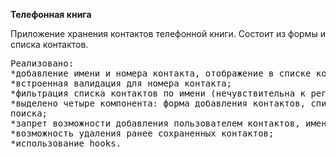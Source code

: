 **Телефонная книга**

Приложение хранения контактов телефонной книги. Состоит из формы и списка
контактов.

<pre>
Реализовано: 
*добавление имени и номера контакта, отображение в списке контактов; 
*встроенная валидация для номера контакта; 
*фильтрация списка контактов по имени (нечувствительна к регистру); 
*выделено четыре компонента: форма добавления контактов, список контактов, элемент списка контактов и фильтр
поиска; 
*запрет возможности добавления пользователем контактов, имена которых уже есть в телефонной книге. При попытке выполнить такое действие выводиться alert с предупреждением; 
*возможность удаления ранее сохраненных контактов;
*использование hooks.
</pre>
